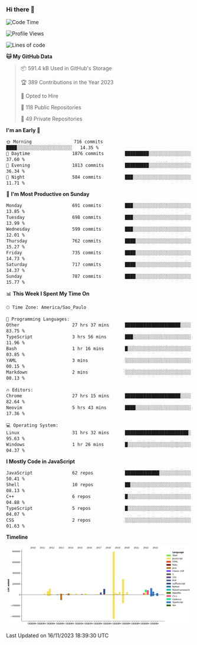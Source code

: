 ### Hi there 👋

<!--START_SECTION:waka-->
![Code Time](http://img.shields.io/badge/Code%20Time-5%2C246%20hrs%2033%20mins-blue)

![Profile Views](http://img.shields.io/badge/Profile%20Views-0-blue)

![Lines of code](https://img.shields.io/badge/From%20Hello%20World%20I%27ve%20Written-2.1%20million%20lines%20of%20code-blue)

**🐱 My GitHub Data** 

> 📦 591.4 kB Used in GitHub's Storage 
 > 
> 🏆 389 Contributions in the Year 2023
 > 
> 💼 Opted to Hire
 > 
> 📜 118 Public Repositories 
 > 
> 🔑 49 Private Repositories 
 > 
**I'm an Early 🐤** 

```text
🌞 Morning                716 commits         ████░░░░░░░░░░░░░░░░░░░░░   14.35 % 
🌆 Daytime                1876 commits        █████████░░░░░░░░░░░░░░░░   37.60 % 
🌃 Evening                1813 commits        █████████░░░░░░░░░░░░░░░░   36.34 % 
🌙 Night                  584 commits         ███░░░░░░░░░░░░░░░░░░░░░░   11.71 % 
```
📅 **I'm Most Productive on Sunday** 

```text
Monday                   691 commits         ███░░░░░░░░░░░░░░░░░░░░░░   13.85 % 
Tuesday                  698 commits         ███░░░░░░░░░░░░░░░░░░░░░░   13.99 % 
Wednesday                599 commits         ███░░░░░░░░░░░░░░░░░░░░░░   12.01 % 
Thursday                 762 commits         ████░░░░░░░░░░░░░░░░░░░░░   15.27 % 
Friday                   735 commits         ████░░░░░░░░░░░░░░░░░░░░░   14.73 % 
Saturday                 717 commits         ████░░░░░░░░░░░░░░░░░░░░░   14.37 % 
Sunday                   787 commits         ████░░░░░░░░░░░░░░░░░░░░░   15.77 % 
```


📊 **This Week I Spent My Time On** 

```text
🕑︎ Time Zone: America/Sao_Paulo

💬 Programming Languages: 
Other                    27 hrs 37 mins      █████████████████████░░░░   83.75 % 
TypeScript               3 hrs 56 mins       ███░░░░░░░░░░░░░░░░░░░░░░   11.96 % 
Bash                     1 hr 16 mins        █░░░░░░░░░░░░░░░░░░░░░░░░   03.85 % 
YAML                     3 mins              ░░░░░░░░░░░░░░░░░░░░░░░░░   00.15 % 
Markdown                 2 mins              ░░░░░░░░░░░░░░░░░░░░░░░░░   00.13 % 

🔥 Editors: 
Chrome                   27 hrs 15 mins      █████████████████████░░░░   82.64 % 
Neovim                   5 hrs 43 mins       ████░░░░░░░░░░░░░░░░░░░░░   17.36 % 

💻 Operating System: 
Linux                    31 hrs 32 mins      ████████████████████████░   95.63 % 
Windows                  1 hr 26 mins        █░░░░░░░░░░░░░░░░░░░░░░░░   04.37 % 
```

**I Mostly Code in JavaScript** 

```text
JavaScript               62 repos            █████████████░░░░░░░░░░░░   50.41 % 
Shell                    10 repos            ██░░░░░░░░░░░░░░░░░░░░░░░   08.13 % 
C++                      6 repos             █░░░░░░░░░░░░░░░░░░░░░░░░   04.88 % 
TypeScript               5 repos             █░░░░░░░░░░░░░░░░░░░░░░░░   04.07 % 
CSS                      2 repos             ░░░░░░░░░░░░░░░░░░░░░░░░░   01.63 % 
```



**Timeline**

![Lines of Code chart](https://raw.githubusercontent.com/jampow/jampow/master/assets/bar_graph.png)


 Last Updated on 16/11/2023 18:39:30 UTC
<!--END_SECTION:waka-->
